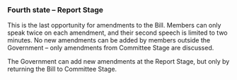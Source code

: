 ###  Fourth state – Report Stage

This is the last opportunity for amendments to the Bill. Members can only
speak twice on each amendment, and their second speech is limited to two
minutes. No new amendments can be added by members outside the Government –
only amendments from Committee Stage are discussed.

The Government can add new amendments at the Report Stage, but only by
returning the Bill to Committee Stage.
